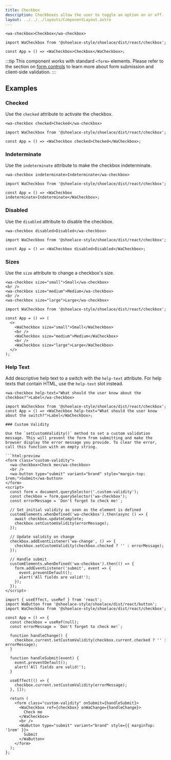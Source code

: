 ```yaml
---
title: Checkbox
description: Checkboxes allow the user to toggle an option on or off.
layout: ../../../layouts/ComponentLayout.astro
---
```


```html:preview
<wa-checkbox>Checkbox</wa-checkbox>
```

```jsx:react
import WaCheckbox from '@shoelace-style/shoelace/dist/react/checkbox';

const App = () => <WaCheckbox>Checkbox</WaCheckbox>;
```

:::tip
This component works with standard `<form>` elements. Please refer to the section on [form controls](/getting-started/form-controls) to learn more about form submission and client-side validation.
:::

## Examples

### Checked

Use the `checked` attribute to activate the checkbox.

```html:preview
<wa-checkbox checked>Checked</wa-checkbox>
```

```jsx:react
import WaCheckbox from '@shoelace-style/shoelace/dist/react/checkbox';

const App = () => <WaCheckbox checked>Checked</WaCheckbox>;
```

### Indeterminate

Use the `indeterminate` attribute to make the checkbox indeterminate.

```html:preview
<wa-checkbox indeterminate>Indeterminate</wa-checkbox>
```

```jsx:react
import WaCheckbox from '@shoelace-style/shoelace/dist/react/checkbox';

const App = () => <WaCheckbox indeterminate>Indeterminate</WaCheckbox>;
```

### Disabled

Use the `disabled` attribute to disable the checkbox.

```html:preview
<wa-checkbox disabled>Disabled</wa-checkbox>
```

```jsx:react
import WaCheckbox from '@shoelace-style/shoelace/dist/react/checkbox';

const App = () => <WaCheckbox disabled>Disabled</WaCheckbox>;
```

### Sizes

Use the `size` attribute to change a checkbox's size.

```html:preview
<wa-checkbox size="small">Small</wa-checkbox>
<br />
<wa-checkbox size="medium">Medium</wa-checkbox>
<br />
<wa-checkbox size="large">Large</wa-checkbox>
```

```jsx:react
import WaCheckbox from '@shoelace-style/shoelace/dist/react/checkbox';

const App = () => (
  <>
    <WaCheckbox size="small">Small</WaCheckbox>
    <br />
    <WaCheckbox size="medium">Medium</WaCheckbox>
    <br />
    <WaCheckbox size="large">Large</WaCheckbox>
  </>
);
```

### Help Text

Add descriptive help text to a switch with the `help-text` attribute. For help texts that contain HTML, use the `help-text` slot instead.

```html:preview
<wa-checkbox help-text="What should the user know about the checkbox?">Label</wa-checkbox>
```

````jsx:react
import WaCheckbox from '@shoelace-style/shoelace/dist/react/checkbox';
const App = () => <WaCheckbox help-text="What should the user know about the switch?">Label</WaCheckbox>;

### Custom Validity

Use the `setCustomValidity()` method to set a custom validation message. This will prevent the form from submitting and make the browser display the error message you provide. To clear the error, call this function with an empty string.

```html:preview
<form class="custom-validity">
  <wa-checkbox>Check me</wa-checkbox>
  <br />
  <wa-button type="submit" variant="brand" style="margin-top: 1rem;">Submit</wa-button>
</form>
<script>
  const form = document.querySelector('.custom-validity');
  const checkbox = form.querySelector('wa-checkbox');
  const errorMessage = `Don't forget to check me!`;

  // Set initial validity as soon as the element is defined
  customElements.whenDefined('wa-checkbox').then(async () => {
    await checkbox.updateComplete;
    checkbox.setCustomValidity(errorMessage);
  });

  // Update validity on change
  checkbox.addEventListener('wa-change', () => {
    checkbox.setCustomValidity(checkbox.checked ? '' : errorMessage);
  });

  // Handle submit
  customElements.whenDefined('wa-checkbox').then(() => {
    form.addEventListener('submit', event => {
      event.preventDefault();
      alert('All fields are valid!');
    });
  });
</script>
````

```jsx:react
import { useEffect, useRef } from 'react';
import WaButton from '@shoelace-style/shoelace/dist/react/button';
import WaCheckbox from '@shoelace-style/shoelace/dist/react/checkbox';

const App = () => {
  const checkbox = useRef(null);
  const errorMessage = `Don't forget to check me!`;

  function handleChange() {
    checkbox.current.setCustomValidity(checkbox.current.checked ? '' : errorMessage);
  }

  function handleSubmit(event) {
    event.preventDefault();
    alert('All fields are valid!');
  }

  useEffect(() => {
    checkbox.current.setCustomValidity(errorMessage);
  }, []);

  return (
    <form class="custom-validity" onSubmit={handleSubmit}>
      <WaCheckbox ref={checkbox} onWaChange={handleChange}>
        Check me
      </WaCheckbox>
      <br />
      <WaButton type="submit" variant="brand" style={{ marginTop: '1rem' }}>
        Submit
      </WaButton>
    </form>
  );
};
```

